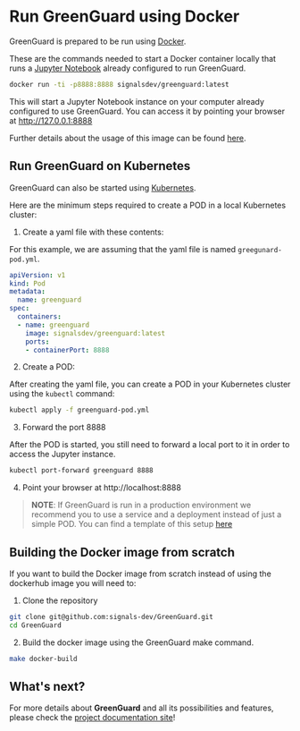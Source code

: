 # Run GreenGuard using Docker

GreenGuard is prepared to be run using [Docker](https://docker.com/).

These are the commands needed to start a Docker container locally that runs a [Jupyter Notebook](
https://jupyter.org/) already configured to run GreenGuard.

```bash
docker run -ti -p8888:8888 signalsdev/greenguard:latest
```

This will start a Jupyter Notebook instance on your computer already configured to use GreenGuard.
You can access it by pointing your browser at http://127.0.0.1:8888

Further details about the usage of this image can be found [here](
https://hub.docker.com/repository/docker/signalsdev/greenguard).

## Run GreenGuard on Kubernetes

GreenGuard can also be started using [Kubernetes](https://kubernetes.io/).

Here are the minimum steps required to create a POD in a local Kubernetes cluster:

1. Create a yaml file with these contents:

For this example, we are assuming that the yaml file is named `greegunard-pod.yml`.

```yml
apiVersion: v1
kind: Pod
metadata:
  name: greenguard
spec:
  containers:
  - name: greenguard
    image: signalsdev/greenguard:latest
    ports:
    - containerPort: 8888
```

2. Create a POD:

After creating the yaml file, you can create a POD in your Kubernetes cluster using the `kubectl`
command:

```bash
kubectl apply -f greenguard-pod.yml
```

3. Forward the port 8888

After the POD is started, you still need to forward a local port to it in order to access the
Jupyter instance.

```bash
kubectl port-forward greenguard 8888
```

4. Point your browser at http://localhost:8888

> **NOTE**: If GreenGuard is run in a production environment we recommend you to use a service and
a deployment instead of just a simple POD. You can find a template of this setup [here](
greenguard-deployment.yml)

## Building the Docker image from scratch

If you want to build the Docker image from scratch instead of using the dockerhub image
you will need to:

1. Clone the repository

```bash
git clone git@github.com:signals-dev/GreenGuard.git
cd GreenGuard
```

2. Build the docker image using the GreenGuard make command.

```bash
make docker-build
```

## What's next?

For more details about **GreenGuard** and all its possibilities and features, please check the
[project documentation site](https://signals-dev.github.io/GreenGuard/)!
